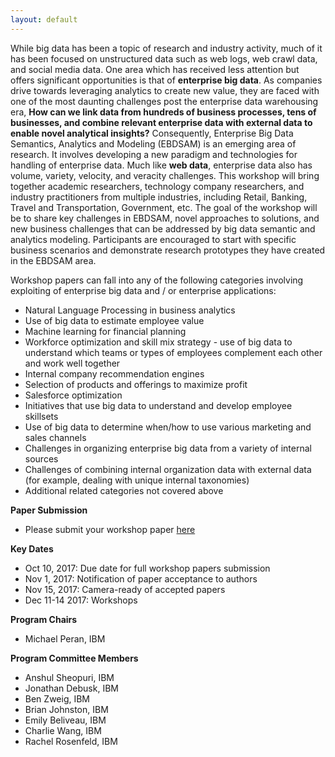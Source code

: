 ```yaml
---
layout: default
---
```

While big data has been a topic of research and industry activity, much of it has been focused on unstructured data such as web logs, web crawl data, and social media data. One area which has received less attention but offers significant opportunities is that of **enterprise big data**. As companies drive towards leveraging analytics to create new value, they are faced with one of the most daunting challenges post the enterprise data warehousing era, **How can we link data from hundreds of business processes, tens of businesses, and combine relevant enterprise data with external data to enable novel analytical insights?** Consequently, Enterprise Big Data Semantics, Analytics and Modeling (EBDSAM) is an emerging area of research. It involves developing a new paradigm and technologies for handling of enterprise data. Much like **web data**, enterprise data also has volume, variety, velocity, and veracity challenges. This workshop will bring together academic researchers, technology company researchers, and industry practitioners from multiple industries, including Retail, Banking, Travel and Transportation, Government, etc. The goal of the workshop will be to share key challenges in EBDSAM, novel approaches to solutions, and new business challenges that can be addressed by big data semantic and analytics modeling. Participants are encouraged to start with specific business scenarios and demonstrate research prototypes they have created in the EBDSAM area.

Workshop papers can fall into any of the following categories involving exploiting of enterprise big data and / or enterprise applications:
* Natural Language Processing in business analytics
* Use of big data to estimate employee value
* Machine learning for financial planning
* Workforce optimization and skill mix strategy - use of big data to understand which teams or types of employees complement each other and work well together
* Internal company recommendation engines 
* Selection of products and offerings to maximize profit 
* Salesforce optimization
* Initiatives that use big data to understand and develop employee skillsets
* Use of big data to determine when/how to use various marketing and sales channels
* Challenges in organizing enterprise big data from a variety of internal sources
* Challenges of combining internal organization data with external data (for example, dealing with unique internal taxonomies)
* Additional related categories not covered above

**Paper Submission**
* Please submit your workshop paper [here](https://wi-lab.com/cyberchair/2017/bigdata17/scripts/submit.php?subarea=S19&undisplay_detail=1&wh=/cyberchair/2017/bigdata17/scripts/ws_submit.php)

**Key Dates**
* Oct 10, 2017: Due date for full workshop papers submission
* Nov 1, 2017: Notification of paper acceptance to authors 
* Nov 15, 2017: Camera-ready of accepted papers 
* Dec 11-14  2017: Workshops

**Program Chairs**
- Michael Peran, IBM 

**Program Committee Members** 
- Anshul Sheopuri, IBM
- Jonathan Debusk, IBM
- Ben Zweig, IBM
- Brian Johnston, IBM
- Emily Beliveau, IBM
- Charlie Wang, IBM
- Rachel Rosenfeld, IBM
